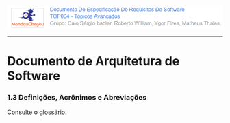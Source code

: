 ![](/assets/logo_mandou_chegou.png)

---

# Documento de Arquitetura de Software

### **1.3 Definições, Acrônimos e Abreviações**

Consulte o glossário.

